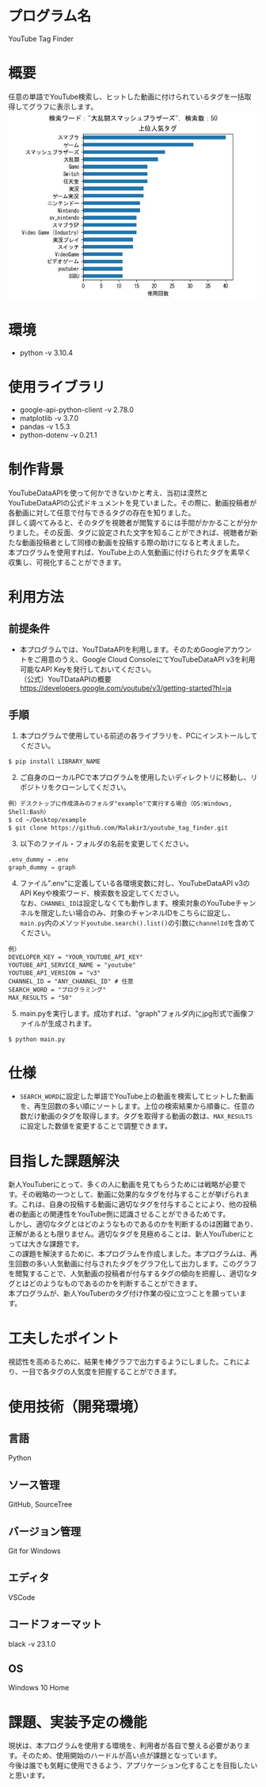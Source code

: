 # プログラム名
YouTube Tag Finder

# 概要
任意の単語でYouTube検索し、ヒットした動画に付けられているタグを一括取得してグラフに表示します。<br>
![result_example](graph_dummy/result_dummy.jpg)

# 環境
- python -v 3.10.4

# 使用ライブラリ
- google-api-python-client -v 2.78.0
- matplotlib -v 3.7.0
- pandas -v 1.5.3
- python-dotenv -v 0.21.1

# 制作背景
YouTubeDataAPIを使って何かできないかと考え、当初は漠然とYouTubeDataAPIの公式ドキュメントを見ていました。その際に、動画投稿者が各動画に対して任意で付与できるタグの存在を知りました。<br>
詳しく調べてみると、そのタグを視聴者が閲覧するには手間がかかることが分かりました。その反面、タグに設定された文字を知ることができれば、視聴者が新たな動画投稿者として同様の動画を投稿する際の助けになると考えました。<br>
本プログラムを使用すれば、YouTube上の人気動画に付けられたタグを素早く収集し、可視化することができます。

# 利用方法
## 前提条件
- 本プログラムでは、YouTDataAPIを利用します。そのためGoogleアカウントをご用意のうえ、Google Cloud ConsoleにてYouTubeDataAPI v3を利用可能なAPI Keyを発行しておいてください。<br>
（公式）YouTDataAPIの概要<br>
https://developers.google.com/youtube/v3/getting-started?hl=ja

## 手順
1. 本プログラムで使用している前述の各ライブラリを、PCにインストールしてください。<br>
```
$ pip install LIBRARY_NAME
```

2. ご自身のローカルPCで本プログラムを使用したいディレクトリに移動し、リポジトリをクローンしてください。<br>
```
例）デスクトップに作成済みのフォルダ"example"で実行する場合（OS:Windows, Shell:Bash）
$ cd ~/Desktop/example
$ git clone https://github.com/Malakir3/youtube_tag_finder.git
```
3. 以下のファイル・フォルダの名前を変更してください。
```
.env_dummy → .env
graph_dummy → graph
```
4. ファイル".env"に定義している各環境変数に対し、YouTubeDataAPI v3のAPI Keyや検索ワード、検索数を設定してください。<br>
なお、`CHANNEL_ID`は設定しなくても動作します。検索対象のYouTubeチャンネルを限定したい場合のみ、対象のチャンネルIDをこちらに設定し、`main.py`内のメソッド`youtube.search().list()`の引数に`channelId`を含めてください。<br>
```txt:.env
例）
DEVELOPER_KEY = "YOUR_YOUTUBE_API_KEY"
YOUTUBE_API_SERVICE_NAME = "youtube"
YOUTUBE_API_VERSION = "v3"
CHANNEL_ID = "ANY_CHANNEL_ID" # 任意
SEARCH_WORD = "プログラミング" 
MAX_RESULTS = "50"
```

5. main.pyを実行します。成功すれば、"graph"フォルダ内にjpg形式で画像ファイルが生成されます。<br>
```
$ python main.py
```
# 仕様
- `SEARCH_WORD`に設定した単語でYouTube上の動画を検索してヒットした動画を、再生回数の多い順にソートします。上位の検索結果から順番に、任意の数だけ動画のタグを取得します。タグを取得する動画の数は、`MAX_RESULTS`に設定した数値を変更することで調整できます。
# 目指した課題解決
新人YouTuberにとって、多くの人に動画を見てもらうためには戦略が必要です。その戦略の一つとして、動画に効果的なタグを付与することが挙げられます。これは、自身の投稿する動画に適切なタグを付与することにより、他の投稿者の動画との関連性をYouTube側に認識させることができるためです。<br>
しかし、適切なタグとはどのようなものであるのかを判断するのは困難であり、正解があるとも限りません。適切なタグを見極めることは、新人YouTuberにとっては大きな課題です。<br>
この課題を解決するために、本プログラムを作成しました。本プログラムは、再生回数の多い人気動画に付与されたタグをグラフ化して出力します。このグラフを閲覧することで、人気動画の投稿者が付与するタグの傾向を把握し、適切なタグとはどのようなものであるのかを判断することができます。<br>
本プログラムが、新人YouTuberのタグ付け作業の役に立つことを願っています。

# 工夫したポイント
視認性を高めるために、結果を棒グラフで出力するようにしました。これにより、一目で各タグの人気度を把握することができます。

# 使用技術（開発環境）
## 言語
Python

## ソース管理
GitHub, SourceTree

## バージョン管理
Git for Windows

## エディタ
VSCode

## コードフォーマット
black -v 23.1.0

## OS
Windows 10 Home

# 課題、実装予定の機能
現状は、本プログラムを使用する環境を、利用者が各自で整える必要があります。そのため、使用開始のハードルが高い点が課題となっています。<br>
今後は誰でも気軽に使用できるよう、アプリケーション化することを目指したいと思います。